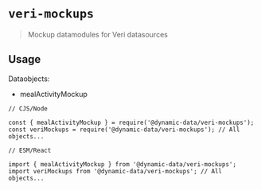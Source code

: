# `veri-mockups`

> Mockup datamodules for Veri datasources

## Usage

Dataobjects:

- mealActivityMockup

```
// CJS/Node

const { mealActivityMockup } = require('@dynamic-data/veri-mockups');
const veriMockups = require('@dynamic-data/veri-mockups'); // All objects...

```

```
// ESM/React

import { mealActivityMockup } from '@dynamic-data/veri-mockups';
import veriMockups from '@dynamic-data/veri-mockups'; // All objects...

```